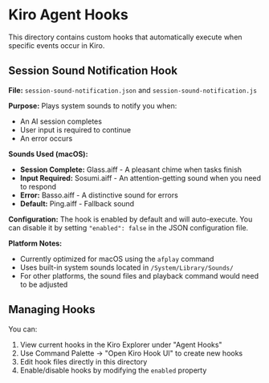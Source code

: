 # Kiro Agent Hooks

This directory contains custom hooks that automatically execute when specific events occur in Kiro.

## Session Sound Notification Hook

**File:** `session-sound-notification.json` and `session-sound-notification.js`

**Purpose:** Plays system sounds to notify you when:
- An AI session completes
- User input is required to continue
- An error occurs

**Sounds Used (macOS):**
- **Session Complete:** Glass.aiff - A pleasant chime when tasks finish
- **Input Required:** Sosumi.aiff - An attention-getting sound when you need to respond
- **Error:** Basso.aiff - A distinctive sound for errors
- **Default:** Ping.aiff - Fallback sound

**Configuration:**
The hook is enabled by default and will auto-execute. You can disable it by setting `"enabled": false` in the JSON configuration file.

**Platform Notes:**
- Currently optimized for macOS using the `afplay` command
- Uses built-in system sounds located in `/System/Library/Sounds/`
- For other platforms, the sound files and playback command would need to be adjusted

## Managing Hooks

You can:
1. View current hooks in the Kiro Explorer under "Agent Hooks"
2. Use Command Palette → "Open Kiro Hook UI" to create new hooks
3. Edit hook files directly in this directory
4. Enable/disable hooks by modifying the `enabled` property